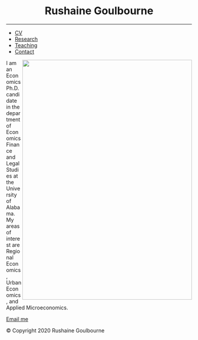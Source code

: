 
<head>
<link href="style.css" rel="stylesheet">
</head>



<body>
 
<h1 align = "center"> Rushaine Goulbourne </h1>
<hr>

<ul>
  <li><a href="CV-page1.html">CV</a></li>
  <li><a href="research-page2.html">Research</a></li>
  <li> <a href="teaching-page3.html">Teaching</a></li>
  <li><a href="contact-page4.html">Contact</a></li>
</ul>

 <img align="right" src="https://rushgoul.github.io/Home/Headshot.jpg"  width="460" height="650">

<p>I am an Economics Ph.D. candidate in the department of Economics Finance and Legal Studies at the University of Alabama. My areas of interest are Regional Economics, Urban Economics, and Applied Microeconomics.</p>

<p><a href="mailto:rdgoulbourne@crimson.ua.edu">Email me</a></p>

</body>

<foot>
 <p>© Copyright 2020 Rushaine Goulbourne</p>
 <foot/>

 

